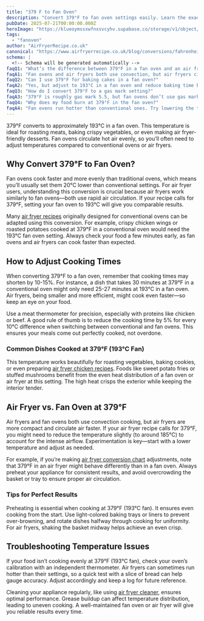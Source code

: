 ```yaml
---
title: "379 F to Fan Oven"
description: "Convert 379°F to fan oven settings easily. Learn the exact temperature and tips for air fryer adjustments. Perfect for UK kitchens!"
pubDate: 2025-07-21T00:00:00.000Z
heroImage: "https://klueoymssxwfnxsvcyhv.supabase.co/storage/v1/object/public/Shmucket/379-f-to-fan-oven.png"
tags:
  - "fanoven"
author: "AirFryerRecipe.co.uk"
canonical: "https://www.airfryerrecipe.co.uk/blog/conversions/fahrenheit-to-fan-oven/379-f-to-fan-oven"
schema: |
  <!-- Schema will be generated automatically -->
faqQ1: "What’s the difference between 379°F in a fan oven and an air fryer?"
faqA1: "Fan ovens and air fryers both use convection, but air fryers circulate air faster in a smaller space. At 379°F (193°C fan), an air fryer might cook food quicker, so reduce the temperature slightly or check for doneness earlier."
faqQ2: "Can I use 379°F for baking cakes in a fan oven?"
faqA2: "Yes, but adjust to 193°C in a fan oven and reduce baking time by 10-15%. Cakes may brown faster, so cover with foil if needed. For best results, use the toothpick test to check doneness."
faqQ3: "How do I convert 379°F to a gas mark setting?"
faqA3: "379°F is roughly gas mark 5.5, but fan ovens don’t use gas marks. Stick to 193°C for fan ovens or air fryers, as gas marks are less precise for convection cooking."
faqQ4: "Why does my food burn at 379°F in the fan oven?"
faqA4: "Fan ovens run hotter than conventional ones. Try lowering the temperature by 10°C (to 183°C) or reducing cooking time. Also, avoid dark trays, which absorb more heat, and check food halfway through."
---
```

<p>379°F converts to approximately 193°C in a fan oven. This temperature is ideal for roasting meats, baking crispy vegetables, or even making air fryer-friendly desserts. Fan ovens circulate hot air evenly, so you’ll often need to adjust temperatures compared to conventional ovens or air fryers.</p>

<h2>Why Convert 379°F to Fan Oven?</h2>
<p>Fan ovens cook faster and more evenly than traditional ovens, which means you’ll usually set them 20°C lower than conventional settings. For air fryer users, understanding this conversion is crucial because air fryers work similarly to fan ovens—both use rapid air circulation. If your recipe calls for 379°F, setting your fan oven to 193°C will give you comparable results.</p>
<p>Many <a href=https://www.airfryerrecipe.co.uk/recipes>air fryer recipes</a> originally designed for conventional ovens can be adapted using this conversion. For example, crispy chicken wings or roasted potatoes cooked at 379°F in a conventional oven would need the 193°C fan oven setting. Always check your food a few minutes early, as fan ovens and air fryers can cook faster than expected.</p>

<h2>How to Adjust Cooking Times</h2>
<p>When converting 379°F to a fan oven, remember that cooking times may shorten by 10-15%. For instance, a dish that takes 30 minutes at 379°F in a conventional oven might only need 25-27 minutes at 193°C in a fan oven. Air fryers, being smaller and more efficient, might cook even faster—so keep an eye on your food.</p>
<p>Use a meat thermometer for precision, especially with proteins like chicken or beef. A good rule of thumb is to reduce the cooking time by 5% for every 10°C difference when switching between conventional and fan ovens. This ensures your meals come out perfectly cooked, not overdone.</p>

<h3>Common Dishes Cooked at 379°F (193°C Fan)</h3>
<p>This temperature works beautifully for roasting vegetables, baking cookies, or even preparing <a href=https://www.airfryerrecipe.co.uk/recipe-category/chicken>air fryer chicken recipes</a>. Foods like sweet potato fries or stuffed mushrooms benefit from the even heat distribution of a fan oven or air fryer at this setting. The high heat crisps the exterior while keeping the interior tender.</p>

<h2>Air Fryer vs. Fan Oven at 379°F</h2>
<p>Air fryers and fan ovens both use convection cooking, but air fryers are more compact and circulate air faster. If your air fryer recipe calls for 379°F, you might need to reduce the temperature slightly (to around 185°C) to account for the intense airflow. Experimentation is key—start with a lower temperature and adjust as needed.</p>
<p>For example, if you’re making <a href=https://www.airfryerrecipe.co.uk/air-fryer-conversion-chart>air fryer conversion chart</a> adjustments, note that 379°F in an air fryer might behave differently than in a fan oven. Always preheat your appliance for consistent results, and avoid overcrowding the basket or tray to ensure proper air circulation.</p>

<h3>Tips for Perfect Results</h3>
<p>Preheating is essential when cooking at 379°F (193°C fan). It ensures even cooking from the start. Use light-colored baking trays or liners to prevent over-browning, and rotate dishes halfway through cooking for uniformity. For air fryers, shaking the basket midway helps achieve an even crisp.</p>

<h2>Troubleshooting Temperature Issues</h2>
<p>If your food isn’t cooking evenly at 379°F (193°C fan), check your oven’s calibration with an independent thermometer. Air fryers can sometimes run hotter than their settings, so a quick test with a slice of bread can help gauge accuracy. Adjust accordingly and keep a log for future reference.</p>
<p>Cleaning your appliance regularly, like using <a href=https://www.airfryerrecipe.co.uk/air-fryer-cleaner>air fryer cleaner</a>, ensures optimal performance. Grease buildup can affect temperature distribution, leading to uneven cooking. A well-maintained fan oven or air fryer will give you reliable results every time.</p>

